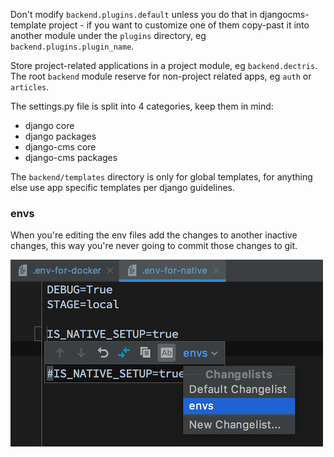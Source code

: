 Don't modify `backend.plugins.default` unless you do that in djangocms-template project - if you want to customize one of them copy-past it into another module under the `plugins` directory, eg `backend.plugins.plugin_name`.

Store project-related applications in a project module, eg `backend.dectris`. The root `backend` module reserve for non-project related apps, eg `auth` or `articles`.

The settings.py file is split into 4 categories, keep them in mind:
- django core
- django packages
- django-cms core
- django-cms packages

The `backend/templates` directory is only for global templates, for anything else use app specific templates per django guidelines.

### envs

When you're editing the env files add the changes to another inactive changes, this way you're never going to commit those changes to git.

![](/docs/guidelines/img/changset.png)
